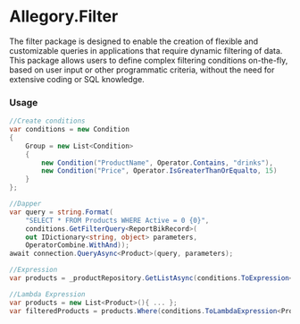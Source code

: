 # Allegory.Filter

The filter package is designed to enable the creation of flexible and customizable queries in applications that require dynamic filtering of data. This package allows users to define complex filtering conditions on-the-fly, based on user input or other programmatic criteria, without the need for extensive coding or SQL knowledge.

### Usage

```csharp
//Create conditions
var conditions = new Condition
{
    Group = new List<Condition>
    {
        new Condition("ProductName", Operator.Contains, "drinks"),
        new Condition("Price", Operator.IsGreaterThanOrEqualto, 15)
    }
};

//Dapper 
var query = string.Format(
    "SELECT * FROM Products WHERE Active = 0 {0}",
    conditions.GetFilterQuery<ReportBikRecord>(
	out IDictionary<string, object> parameters,
	OperatorCombine.WithAnd));
await connection.QueryAsync<Product>(query, parameters);

//Expression
var products = _productRepository.GetListAsync(conditions.ToExpression<Product>());

//Lambda Expression
var products = new List<Product>(){ ... };
var filteredProducts = products.Where(conditions.ToLambdaExpression<Product>());
```
